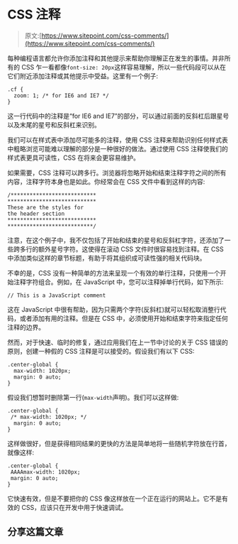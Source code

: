 # CSS 注释

> 原文:[https://www.sitepoint.com/css-comments/](https://www.sitepoint.com/css-comments/)

每种编程语言都允许你添加注释和其他提示来帮助你理解正在发生的事情。并非所有的 CSS 乍一看都像`font-size: 20px`这样容易理解，所以一些代码段可以从在它们附近添加注释或其他提示中受益。这里有一个例子:

```
.cf {
  zoom: 1; /* for IE6 and IE7 */
}
```

这一行代码中的注释是“for IE6 and IE7”的部分，可以通过前面的反斜杠后跟星号以及末尾的星号和反斜杠来识别。

我们可以在样式表中添加尽可能多的注释，使用 CSS 注释来帮助识别任何样式表中粗略浏览可能难以理解的部分是一种很好的做法。通过使用 CSS 注释使我们的样式表更具可读性，CSS 在将来会更容易维护。

如果需要，CSS 注释可以跨多行。浏览器将忽略开始和结束注释字符之间的所有内容，注释字符本身也是如此。你经常会在 CSS 文件中看到这样的内容:

```
/***************************
****************************
These are the styles for
the header section
****************************
***************************/
```

注意，在这个例子中，我不仅包括了开始和结束的星号和反斜杠字符，还添加了一些跨多行的额外星号字符。这使得在滚动 CSS 文件时很容易找到注释。在 CSS 中添加类似这样的章节标题，有助于将其组织成可读性强的相关代码块。

不幸的是，CSS 没有一种简单的方法来呈现一个有效的单行注释，只使用一个开始注释字符组合。例如，在 JavaScript 中，您可以注释掉单行代码，如下所示:

```
// This is a JavaScript comment
```

这在 JavaScript 中很有帮助，因为只需两个字符(反斜杠)就可以轻松取消整行代码，或者添加有用的注释。但是在 CSS 中，必须使用开始和结束字符来指定任何注释的边界。

然而，对于快速、临时的修复，通过应用我们在上一节中讨论的关于 CSS 错误的原则，创建一种假的 CSS 注释是可以接受的。假设我们有以下 CSS:

```
.center-global {
  max-width: 1020px;
  margin: 0 auto;
}
```

假设我们想暂时删除第一行(`max-width`声明)。我们可以这样做:

```
.center-global {
 /* max-width: 1020px; */
  margin: 0 auto;
}
```

这样做很好，但是获得相同结果的更快的方法是简单地将一些随机字符放在行首，就像这样:

```
.center-global {
 AAAAmax-width: 1020px;
 margin: 0 auto;
}
```

它快速有效，但是不要把你的 CSS 像这样放在一个正在运行的网站上。它不是有效的 CSS，应该只在开发中用于快速调试。

## 分享这篇文章